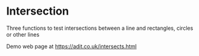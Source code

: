 # Intersection
Three functions to test intersections between a line and rectangles, circles or other lines

Demo web page at https://adit.co.uk/intersects.html
